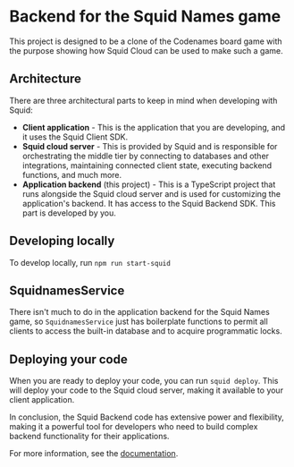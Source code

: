 # Backend for the Squid Names game

This project is designed to be a clone of the Codenames board game with the purpose showing how Squid Cloud can be used to make such a game.

## Architecture

There are three architectural parts to keep in mind when developing with Squid:

- **Client application** - This is the application that you are developing, and it uses the Squid Client SDK.
- **Squid cloud server** - This is provided by Squid and is responsible for orchestrating the middle tier by connecting
  to databases and other integrations, maintaining connected client state, executing backend functions, and much more.
- **Application backend** (this project) - This is a TypeScript project that runs alongside the Squid cloud server and
  is used for customizing the application's backend. It has access to the Squid Backend SDK. This part is developed by
  you.

## Developing locally

To develop locally, run `npm run start-squid`

## SquidnamesService

There isn't much to do in the application backend for the Squid Names game, so `SquidnamesService` just has boilerplate functions to permit all clients to access the built-in database and to acquire programmatic locks.

## Deploying your code

When you are ready to deploy your code, you can run `squid deploy`. This will deploy your code to the Squid cloud
server,
making it available to your client application.

In conclusion, the Squid Backend code has extensive power and flexibility, making it a powerful tool for developers who
need to build complex backend functionality for their applications.

For more information, see the [documentation](https://docs.squid.cloud/docs/backend/).
